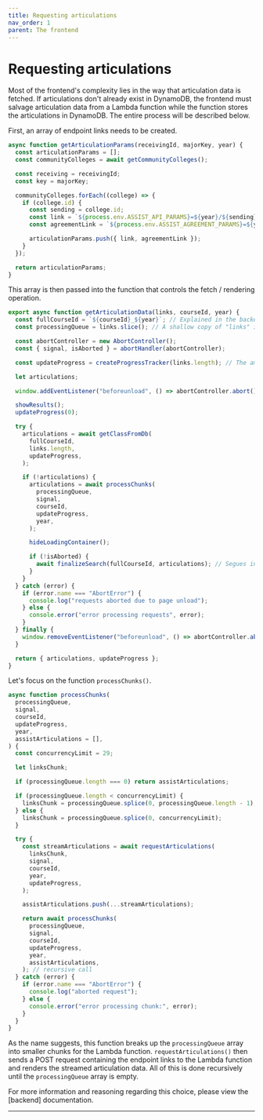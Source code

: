 ```yaml
---
title: Requesting articulations
nav_order: 1
parent: The frontend
---
```


# Requesting articulations

Most of the frontend's complexity lies in the way that articulation data is fetched. If articulations don't already exist in DynamoDB, the frontend must salvage articulation data from a Lambda function while the function stores the articulations in DynamoDB. The entire process will be described below.

First, an array of endpoint links needs to be created.

```js
async function getArticulationParams(receivingId, majorKey, year) {
  const articulationParams = [];
  const communityColleges = await getCommunityColleges();

  const receiving = receivingId;
  const key = majorKey;

  communityColleges.forEach((college) => {
    if (college.id) {
      const sending = college.id;
      const link = `${process.env.ASSIST_API_PARAMS}=${year}/${sending}/to/${receiving}/Major/${key}`;
      const agreementLink = `${process.env.ASSIST_AGREEMENT_PARAMS}=${year}&institution=${sending}&agreement=${receiving}&agreementType=to&view=agreement&viewBy=major&viewSendingAgreements=false&viewByKey=${year}/${sending}/to/${receiving}/Major/${key}`;

      articulationParams.push({ link, agreementLink });
    }
  });

  return articulationParams;
}
```

This array is then passed into the function that controls the fetch / rendering operation.

```js
export async function getArticulationData(links, courseId, year) {
  const fullCourseId = `${courseId}_${year}`; // Explained in the backend docs.
  const processingQueue = links.slice(); // A shallow copy of "links" is needed for the progress tracker.

  const abortController = new AbortController();
  const { signal, isAborted } = abortHandler(abortController);

  const updateProgress = createProgressTracker(links.length); // The amount of California Community Colleges may differ in the future.

  let articulations;

  window.addEventListener("beforeunload", () => abortController.abort());

  showResults();
  updateProgress(0);

  try {
    articulations = await getClassFromDb(
      fullCourseId,
      links.length,
      updateProgress,
    );

    if (!articulations) {
      articulations = await processChunks(
        processingQueue,
        signal,
        courseId,
        updateProgress,
        year,
      );

      hideLoadingContainer();

      if (!isAborted) {
        await finalizeSearch(fullCourseId, articulations); // Segues into the backend docs.
      }
    }
  } catch (error) {
    if (error.name === "AbortError") {
      console.log("requests aborted due to page unload");
    } else {
      console.error("error processing requests", error);
    }
  } finally {
    window.removeEventListener("beforeunload", () => abortController.abort());
  }

  return { articulations, updateProgress };
}
```

Let's focus on the function ```processChunks()```.

```js
async function processChunks(
  processingQueue,
  signal,
  courseId,
  updateProgress,
  year,
  assistArticulations = [],
) {
  const concurrencyLimit = 29;

  let linksChunk;

  if (processingQueue.length === 0) return assistArticulations;

  if (processingQueue.length < concurrencyLimit) {
    linksChunk = processingQueue.splice(0, processingQueue.length - 1);
  } else {
    linksChunk = processingQueue.splice(0, concurrencyLimit);
  }

  try {
    const streamArticulations = await requestArticulations(
      linksChunk,
      signal,
      courseId,
      year,
      updateProgress,
    );

    assistArticulations.push(...streamArticulations);

    return await processChunks(
      processingQueue,
      signal,
      courseId,
      updateProgress,
      year,
      assistArticulations,
    ); // recursive call
  } catch (error) {
    if (error.name === "AbortError") {
      console.log("aborted request");
    } else {
      console.error("error processing chunk:", error);
    }
  }
}
```

As the name suggests, this function breaks up the ```processingQueue``` array into smaller chunks for the Lambda function. ```requestArticulations()``` then sends a POST request containing the endpoint links to the Lambda function and renders the streamed articulation data. All of this is done recursively until the ```processingQueue``` array is empty.

For more information and reasoning regarding this choice, please view the [backend] documentation.

----
